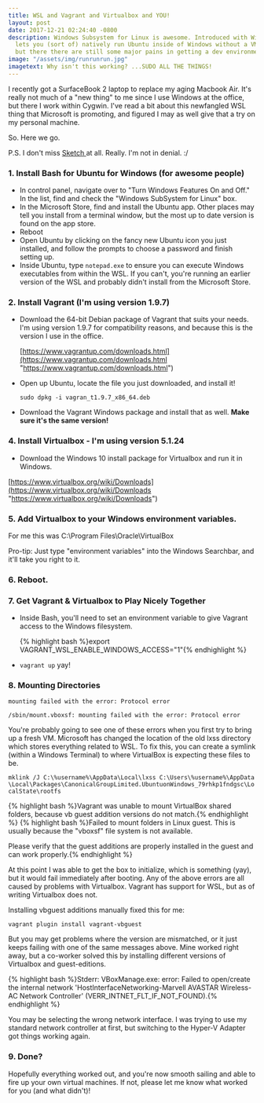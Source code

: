 ```yaml
---
title: WSL and Vagrant and Virtualbox and YOU!
layout: post
date: 2017-12-21 02:24:40 -0800
description: Windows Subsystem for Linux is awesome. Introduced with Windows 10, it
  lets you (sort of) natively run Ubuntu inside of Windows without a VM. It's great,
  but there there are still some major pains in getting a dev environment working.
image: "/assets/img/runrunrun.jpg"
imagetext: Why isn't this working? ...SUDO ALL THE THINGS!
---
```

I recently got a SurfaceBook 2 laptop to replace my aging Macbook Air. It's really not much of a "new thing" to me since I use Windows at the office, but there I work within Cygwin. I've read a bit about this newfangled WSL thing that Microsoft is promoting, and figured I may as well give that a try on my personal machine.

So. Here we go.

P.S. I don't miss [Sketch ](https://www.sketchapp.com/) at all. Really. I'm not in denial. :/

### 1. Install Bash for Ubuntu for Windows (for awesome people)

* In control panel, navigate over to "Turn Windows Features On and Off." In the list, find and check the "Windows SubSystem for Linux" box.
* In the Microsoft Store, find and install the Ubuntu app. Other places may tell you install from a terminal window, but the most up to date version is found on the app store.
* Reboot
* Open Ubuntu by clicking on the fancy new Ubuntu icon you just installed, and follow the prompts to choose a password and finish setting up.
* Inside Ubuntu, type `notepad.exe` to ensure you can execute Windows executables from within the WSL. If you can't, you're running an earlier version of the WSL and probably didn't install from the Microsoft Store.

### 2. Install Vagrant (I'm using version 1.9.7)

* Download the 64-bit Debian package of Vagrant that suits your needs. I'm using version 1.9.7 for compatibility reasons, and because this is the version I use in the office.

  [https://www.vagrantup.com/downloads.html](https://www.vagrantup.com/downloads.html "https://www.vagrantup.com/downloads.html")
* Open up Ubuntu, locate the file you just downloaded, and install it!

  `sudo dpkg -i vagran_t1.9.7_x86_64.deb`
* Download the Vagrant Windows package and install that as well. **Make sure it's the same version!**

### 4. Install Virtualbox - I'm using version 5.1.24

* Download the Windows 10 install package for Virtualbox and run it in Windows.

[https://www.virtualbox.org/wiki/Downloads](https://www.virtualbox.org/wiki/Downloads "https://www.virtualbox.org/wiki/Downloads")

### 5. Add Virtualbox to your Windows environment variables.

For me this was C:\\Program Files\\Oracle\\VirtualBox

Pro-tip: Just type "environment variables" into the Windows Searchbar, and it'll take you right to it.

### 6. Reboot.

### 7. Get Vagrant & Virtualbox to Play Nicely Together

* Inside Bash, you'll need to set an environment variable to give Vagrant access to the Windows filesystem.

   {% highlight bash %}export VAGRANT_WSL_ENABLE_WINDOWS_ACCESS="1"{% endhighlight %}
* `vagrant up` yay!

### 8. Mounting Directories

`mounting failed with the error: Protocol error`

`/sbin/mount.vboxsf: mounting failed with the error: Protocol error`

You're probably going to see one of these errors when you first try to bring up a fresh VM. Microsoft has changed the location of the old lxss directory which stores everything related to WSL. To fix this, you can create a symlink (within a Windows Terminal) to where VirtualBox is expecting these files to be.

`mklink /J C:\%username%\AppData\Local\lxss C:\Users\%username%\AppData\Local\Packages\CanonicalGroupLimited.UbuntuonWindows_79rhkp1fndgsc\LocalState\rootfs`

{% highlight bash %}Vagrant was unable to mount VirtualBox shared folders, because vb guest addition versions do not match.{% endhighlight %}
{% highlight bash %}Failed to mount folders in Linux guest. This is usually because the "vboxsf" file system is not available.

Please verify that the guest additions are properly installed in the guest and can work properly.{% endhighlight %}

At this point I was able to get the box to initialize, which is something (yay), but it would fail immediately after booting. Any of the above errors are all caused by problems with Virtualbox. Vagrant has support for WSL, but as of writing Virtualbox does not.

Installing vbguest additions manually fixed this for me:

`vagrant plugin install vagrant-vbguest`

But you may get problems where the version are mismatched, or it just keeps failing with one of the same messages above. Mine worked right away, but a co-worker solved this by installing different versions of Virtualbox and guest-editions.

{% highlight bash %}Stderr: VBoxManage.exe: error: Failed to open/create the internal network 'HostInterfaceNetworking-Marvell AVASTAR Wireless-AC Network Controller' (VERR_INTNET_FLT_IF_NOT_FOUND).{% endhighlight %}

You may be selecting the wrong network interface. I was trying to use my standard network controller at first, but switching to the Hyper-V Adapter got things working again.

### 9. Done?

Hopefully everything worked out, and you're now smooth sailing and able to fire up your own virtual machines. If not, please let me know what worked for you (and what didn't)!